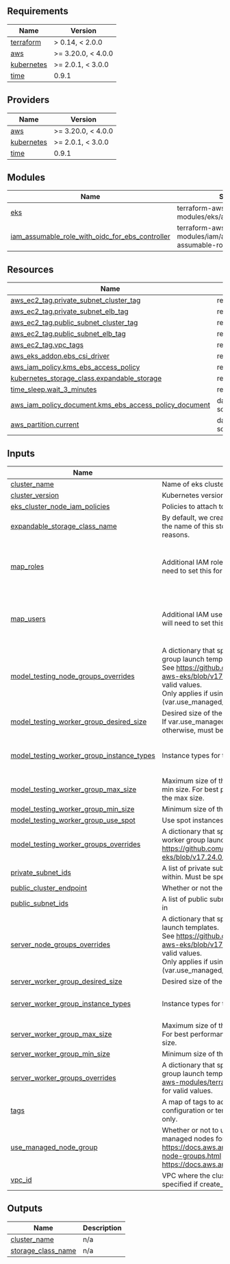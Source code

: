 <!-- BEGIN_TF_DOCS -->
## Requirements

| Name | Version |
|------|---------|
| <a name="requirement_terraform"></a> [terraform](#requirement\_terraform) | > 0.14, < 2.0.0 |
| <a name="requirement_aws"></a> [aws](#requirement\_aws) | >= 3.20.0, < 4.0.0 |
| <a name="requirement_kubernetes"></a> [kubernetes](#requirement\_kubernetes) | >= 2.0.1, < 3.0.0 |
| <a name="requirement_time"></a> [time](#requirement\_time) | 0.9.1 |

## Providers

| Name | Version |
|------|---------|
| <a name="provider_aws"></a> [aws](#provider\_aws) | >= 3.20.0, < 4.0.0 |
| <a name="provider_kubernetes"></a> [kubernetes](#provider\_kubernetes) | >= 2.0.1, < 3.0.0 |
| <a name="provider_time"></a> [time](#provider\_time) | 0.9.1 |

## Modules

| Name | Source | Version |
|------|--------|---------|
| <a name="module_eks"></a> [eks](#module\_eks) | terraform-aws-modules/eks/aws | 17.24.0 |
| <a name="module_iam_assumable_role_with_oidc_for_ebs_controller"></a> [iam\_assumable\_role\_with\_oidc\_for\_ebs\_controller](#module\_iam\_assumable\_role\_with\_oidc\_for\_ebs\_controller) | terraform-aws-modules/iam/aws//modules/iam-assumable-role-with-oidc | ~> 3.0 |

## Resources

| Name | Type |
|------|------|
| [aws_ec2_tag.private_subnet_cluster_tag](https://registry.terraform.io/providers/hashicorp/aws/latest/docs/resources/ec2_tag) | resource |
| [aws_ec2_tag.private_subnet_elb_tag](https://registry.terraform.io/providers/hashicorp/aws/latest/docs/resources/ec2_tag) | resource |
| [aws_ec2_tag.public_subnet_cluster_tag](https://registry.terraform.io/providers/hashicorp/aws/latest/docs/resources/ec2_tag) | resource |
| [aws_ec2_tag.public_subnet_elb_tag](https://registry.terraform.io/providers/hashicorp/aws/latest/docs/resources/ec2_tag) | resource |
| [aws_ec2_tag.vpc_tags](https://registry.terraform.io/providers/hashicorp/aws/latest/docs/resources/ec2_tag) | resource |
| [aws_eks_addon.ebs_csi_driver](https://registry.terraform.io/providers/hashicorp/aws/latest/docs/resources/eks_addon) | resource |
| [aws_iam_policy.kms_ebs_access_policy](https://registry.terraform.io/providers/hashicorp/aws/latest/docs/resources/iam_policy) | resource |
| [kubernetes_storage_class.expandable_storage](https://registry.terraform.io/providers/hashicorp/kubernetes/latest/docs/resources/storage_class) | resource |
| [time_sleep.wait_3_minutes](https://registry.terraform.io/providers/hashicorp/time/0.9.1/docs/resources/sleep) | resource |
| [aws_iam_policy_document.kms_ebs_access_policy_document](https://registry.terraform.io/providers/hashicorp/aws/latest/docs/data-sources/iam_policy_document) | data source |
| [aws_partition.current](https://registry.terraform.io/providers/hashicorp/aws/latest/docs/data-sources/partition) | data source |

## Inputs

| Name | Description | Type | Default | Required |
|------|-------------|------|---------|:--------:|
| <a name="input_cluster_name"></a> [cluster\_name](#input\_cluster\_name) | Name of eks cluster. | `string` | n/a | yes |
| <a name="input_cluster_version"></a> [cluster\_version](#input\_cluster\_version) | Kubernetes version to use for the EKS cluster. | `string` | `"1.23"` | no |
| <a name="input_eks_cluster_node_iam_policies"></a> [eks\_cluster\_node\_iam\_policies](#input\_eks\_cluster\_node\_iam\_policies) | Policies to attach to eks worker nodes. | `list(string)` | `[]` | no |
| <a name="input_expandable_storage_class_name"></a> [expandable\_storage\_class\_name](#input\_expandable\_storage\_class\_name) | By default, we create an expandable storage class. We allow the name of this storage class to be changed for legacy reasons. | `string` | `"expandable-storage"` | no |
| <a name="input_map_roles"></a> [map\_roles](#input\_map\_roles) | Additional IAM roles to add to the aws-auth configmap. You will need to set this for any role you want to allow access to eks | <pre>list(object({<br>    rolearn  = string<br>    username = string<br>    groups   = list(string)<br>  }))</pre> | `[]` | no |
| <a name="input_map_users"></a> [map\_users](#input\_map\_users) | Additional IAM users to add to the aws-auth configmap. You will need to set this for any role you want to allow access to eks. | <pre>list(object({<br>    userarn  = string<br>    username = string<br>    groups   = list(string)<br>  }))</pre> | `[]` | no |
| <a name="input_model_testing_node_groups_overrides"></a> [model\_testing\_node\_groups\_overrides](#input\_model\_testing\_node\_groups\_overrides) | A dictionary that specifies overrides for the model testing node group launch templates.<br>  See https://github.com/terraform-aws-modules/terraform-aws-eks/blob/v17.24.0/modules/node_groups/README.md for valid values.<br>  Only applies if using Managed node groups (var.use\_managed\_node\_group = true). | `any` | `{}` | no |
| <a name="input_model_testing_worker_group_desired_size"></a> [model\_testing\_worker\_group\_desired\_size](#input\_model\_testing\_worker\_group\_desired\_size) | Desired size of the model testing worker group.<br>  If var.use\_managed\_node\_group is true, must be >= 1; otherwise, must be >= 0. | `number` | `1` | no |
| <a name="input_model_testing_worker_group_instance_types"></a> [model\_testing\_worker\_group\_instance\_types](#input\_model\_testing\_worker\_group\_instance\_types) | Instance types for the model testing worker group. | `list(string)` | <pre>[<br>  "t3.xlarge",<br>  "t2.xlarge"<br>]</pre> | no |
| <a name="input_model_testing_worker_group_max_size"></a> [model\_testing\_worker\_group\_max\_size](#input\_model\_testing\_worker\_group\_max\_size) | Maximum size of the model testing worker group. Must be >= min size. For best performance we recommend >= 10 nodes as the max size. | `number` | `10` | no |
| <a name="input_model_testing_worker_group_min_size"></a> [model\_testing\_worker\_group\_min\_size](#input\_model\_testing\_worker\_group\_min\_size) | Minimum size of the model testing worker group. Must be >= 1 | `number` | `0` | no |
| <a name="input_model_testing_worker_group_use_spot"></a> [model\_testing\_worker\_group\_use\_spot](#input\_model\_testing\_worker\_group\_use\_spot) | Use spot instances for model testing worker group. | `bool` | `true` | no |
| <a name="input_model_testing_worker_groups_overrides"></a> [model\_testing\_worker\_groups\_overrides](#input\_model\_testing\_worker\_groups\_overrides) | A dictionary that specifies overrides for the model testing worker group launch templates. See https://github.com/terraform-aws-modules/terraform-aws-eks/blob/v17.24.0/locals.tf#L36 for valid values. | `any` | `{}` | no |
| <a name="input_private_subnet_ids"></a> [private\_subnet\_ids](#input\_private\_subnet\_ids) | A list of private subnet ids to place the EKS cluster and workers within. Must be specified if create\_eks is true | `list(string)` | `[]` | no |
| <a name="input_public_cluster_endpoint"></a> [public\_cluster\_endpoint](#input\_public\_cluster\_endpoint) | Whether or not there should be a public cluster endpoint. | `bool` | `true` | no |
| <a name="input_public_subnet_ids"></a> [public\_subnet\_ids](#input\_public\_subnet\_ids) | A list of public subnet ids for EKS cluster load balancers to work in | `list(string)` | `[]` | no |
| <a name="input_server_node_groups_overrides"></a> [server\_node\_groups\_overrides](#input\_server\_node\_groups\_overrides) | A dictionary that specifies overrides for the server node group launch templates.<br>  See https://github.com/terraform-aws-modules/terraform-aws-eks/blob/v17.24.0/modules/node_groups/README.md for valid values.<br>  Only applies if using Managed node groups (var.use\_managed\_node\_group = true). | `any` | `{}` | no |
| <a name="input_server_worker_group_desired_size"></a> [server\_worker\_group\_desired\_size](#input\_server\_worker\_group\_desired\_size) | Desired size of the server worker group. Must be >= 0 | `number` | `5` | no |
| <a name="input_server_worker_group_instance_types"></a> [server\_worker\_group\_instance\_types](#input\_server\_worker\_group\_instance\_types) | Instance types for the server worker group. | `list(string)` | <pre>[<br>  "t3.xlarge"<br>]</pre> | no |
| <a name="input_server_worker_group_max_size"></a> [server\_worker\_group\_max\_size](#input\_server\_worker\_group\_max\_size) | Maximum size of the server worker group. Must be >= min size. For best performance we recommend >= 10 nodes as the max size. | `number` | `10` | no |
| <a name="input_server_worker_group_min_size"></a> [server\_worker\_group\_min\_size](#input\_server\_worker\_group\_min\_size) | Minimum size of the server worker group. Must be >= 1 | `number` | `4` | no |
| <a name="input_server_worker_groups_overrides"></a> [server\_worker\_groups\_overrides](#input\_server\_worker\_groups\_overrides) | A dictionary that specifies overrides for the server worker group launch templates. See https://github.com/terraform-aws-modules/terraform-aws-eks/blob/v17.24.0/locals.tf#L36 for valid values. | `any` | `{}` | no |
| <a name="input_tags"></a> [tags](#input\_tags) | A map of tags to add to all resources. Tags added to launch configuration or templates override these values for ASG Tags only. | `map(string)` | `{}` | no |
| <a name="input_use_managed_node_group"></a> [use\_managed\_node\_group](#input\_use\_managed\_node\_group) | Whether or not to use Managed node groups instead of Self-managed nodes for the cluster.<br>  https://docs.aws.amazon.com/eks/latest/userguide/managed-node-groups.html<br>  https://docs.aws.amazon.com/eks/latest/userguide/worker.html | `bool` | `false` | no |
| <a name="input_vpc_id"></a> [vpc\_id](#input\_vpc\_id) | VPC where the cluster and workers will be deployed. Must be specified if create\_eks is true. | `string` | `""` | no |

## Outputs

| Name | Description |
|------|-------------|
| <a name="output_cluster_name"></a> [cluster\_name](#output\_cluster\_name) | n/a |
| <a name="output_storage_class_name"></a> [storage\_class\_name](#output\_storage\_class\_name) | n/a |
<!-- END_TF_DOCS -->
